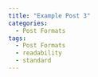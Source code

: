```yaml
---
title: "Example Post 3"
categories:
  - Post Formats
tags:
  - Post Formats
  - readability
  - standard
---
```

